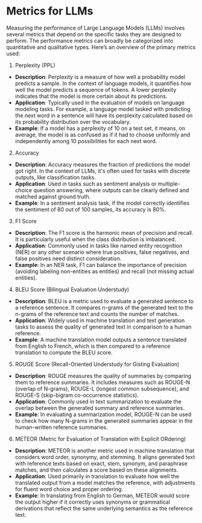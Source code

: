 # Metrics for LLMs

Measuring the performance of Large Language Models (LLMs) involves several metrics that depend on the specific tasks
they are designed to perform. The performance metrics can broadly be categorized into quantitative and qualitative 
types. Here’s an overview of the primary metrics used:


1. Perplexity (PPL)
 - **Description**: Perplexity is a measure of how well a probability model predicts a sample. In the context of language models, it quantifies how well the model predicts a sequence of tokens. A lower perplexity indicates that the model is more certain about its predictions.
 - **Application**: Typically used in the evaluation of models on language modeling tasks. For example, a language model tasked with predicting the next word in a sentence will have its perplexity calculated based on its probability distribution over the vocabulary.
 - **Example**: If a model has a perplexity of 10 on a test set, it means, on average, the model is as confused as if it had to choose uniformly and independently among 10 possibilities for each next word.

2. Accuracy
 - **Description**: Accuracy measures the fraction of predictions the model got right. In the context of LLMs, it's often used for tasks with discrete outputs, like classification tasks.
 - **Application**: Used in tasks such as sentiment analysis or multiple-choice question answering, where outputs can be clearly defined and matched against ground truth.
 - **Example**: In a sentiment analysis task, if the model correctly identifies the sentiment of 80 out of 100 samples, its accuracy is 80%.

3. F1 Score
 - **Description**: The F1 score is the harmonic mean of precision and recall. It is particularly useful when the class distribution is imbalanced.
 - **Application**: Commonly used in tasks like named entity recognition (NER) or any other scenario where true positives, false negatives, and false positives need distinct consideration.
 - **Example**: In an NER task, F1 can balance the importance of precision (avoiding labeling non-entities as entities) and recall (not missing actual entities).

4. BLEU Score (Bilingual Evaluation Understudy)
 - **Description**: BLEU is a metric used to evaluate a generated sentence to a reference sentence. It compares n-grams of the generated text to the n-grams of the reference text and counts the number of matches.
 - **Application**: Widely used in machine translation and text generation tasks to assess the quality of generated text in comparison to a human reference.
 - **Example**: A machine translation model outputs a sentence translated from English to French, which is then compared to a reference translation to compute the BLEU score.

5. ROUGE Score (Recall-Oriented Understudy for Gisting Evaluation)
 - **Description**: ROUGE measures the quality of summaries by comparing them to reference summaries. It includes measures such as ROUGE-N (overlap of N-grams), ROUGE-L (longest common subsequence), and ROUGE-S (skip-bigram co-occurrence statistics).
 - **Application**: Commonly used in text summarization to evaluate the overlap between the generated summary and reference summaries.
 - **Example**: In evaluating a summarization model, ROUGE-N can be used to check how many N-grams in the generated summaries appear in the human-written reference summaries.

6. METEOR (Metric for Evaluation of Translation with Explicit ORdering)
 - **Description**: METEOR is another metric used in machine translation that considers word order, synonymy, and stemming. It aligns generated text with reference texts based on exact, stem, synonym, and paraphrase matches, and then calculates a score based on these alignments.
 - **Application**: Used primarily in translation to evaluate how well the translated output from a model matches the reference, with adjustments for fluent word choice and proper ordering.
 - **Example**: In translating from English to German, METEOR would score the output higher if it correctly uses synonyms or grammatical derivations that reflect the same underlying semantics as the reference text.
